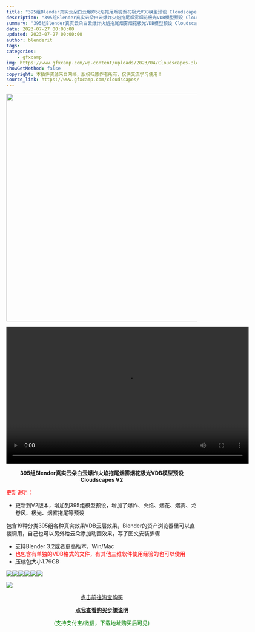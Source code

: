 ```yaml
---
title: "395组Blender真实云朵白云爆炸火焰拖尾烟雾烟花极光VDB模型预设 Cloudscapes V2"
description: "395组Blender真实云朵白云爆炸火焰拖尾烟雾烟花极光VDB模型预设 Cloudscapes V2 更新说明： 更新到V2版本，增加到395组模型预设，增加了爆炸、火焰、烟花、烟雾、龙卷风、极光、..."
summary: "395组Blender真实云朵白云爆炸火焰拖尾烟雾烟花极光VDB模型预设 Cloudscapes V2 更新说明： 更新到V2版本，增加到395组模型预设，增加了爆炸、火焰、烟花、烟雾、龙卷风、极光、..."
date: 2023-07-27 00:00:00
updated: 2023-07-27 00:00:00
author: blenderit
tags: 
categories:
    - gfxcamp
img: https://www.gfxcamp.com/wp-content/uploads/2023/04/Cloudscapes-Blender.jpg
showGetMethod: false
copyright: 本插件资源来自网络，版权归原作者所有，仅供交流学习使用！
source_link: https://www.gfxcamp.com/cloudscapes/
---
```

<div><p><img decoding="async" class="aligncenter size-full wp-image-111858" src="https://www.gfxcamp.com/wp-content/uploads/2023/04/Cloudscapes-Blender.jpg" data-src="https://www.gfxcamp.com/wp-content/uploads/2023/04/Cloudscapes-Blender.jpg" alt="" width="600" height="600" data-srcset="https://www.gfxcamp.com/wp-content/uploads/2023/04/Cloudscapes-Blender.jpg 600w, https://www.gfxcamp.com/wp-content/uploads/2023/04/Cloudscapes-Blender-150x150.jpg 150w, https://www.gfxcamp.com/wp-content/uploads/2023/04/Cloudscapes-Blender-80x80.jpg 80w, https://www.gfxcamp.com/wp-content/uploads/2023/04/Cloudscapes-Blender-320x320.jpg 320w" data-sizes="(max-width: 600px) 100vw, 600px"><br>
</p><center><div style="width: 640px;" class="wp-video"><!--[if lt IE 9]><script>document.createElement('video');</script><![endif]-->
<video class="wp-video-shortcode" id="video-111857-1" width="640" height="360" preload="true" controls="controls"><source type="video/mp4" src="http://cloud.video.taobao.com/play/u/null/p/1/e/6/t/1/421233131081.mp4?_=1"></source><a href="http://cloud.video.taobao.com/play/u/null/p/1/e/6/t/1/421233131081.mp4">http://cloud.video.taobao.com/play/u/null/p/1/e/6/t/1/421233131081.mp4</a></video></div></center><p style="text-align: center;"><strong>395组Blender真实云朵白云爆炸火焰拖尾烟雾烟花极光VDB模型预设 Cloudscapes V2</strong></p><p data-spm-anchor-id="a2126o.11854294.0.i2.49f3483194fs3y"><span style="color: #ff0000;" data-spm-anchor-id="a2126o.11854294.0.i25.49f3483194fs3y">更新说明：</span></p><ul data-spm-anchor-id="a2126o.11854294.0.i4.49f3483194fs3y">
<li data-spm-anchor-id="a2126o.11854294.0.i2.49f3483194fs3y">更新到V2版本，增加到395组模型预设，增加了爆炸、火焰、烟花、烟雾、龙卷风、极光、烟雾拖尾等预设​​​​​​​</li>
</ul><p data-spm-anchor-id="a2126o.11854294.0.i10.49f3483194fs3y"><span data-spm-anchor-id="a2126o.11854294.0.i6.49f3483194fs3y">包含19种分类395组各种真实效果VDB云层效果，Blender的资产浏览器里可以直接调用，自己也可以另外给云朵添加动画效果，写了图文安装步骤</span></p><ul data-spm-anchor-id="a2126o.11854294.0.i8.49f3483194fs3y">
<li data-spm-anchor-id="a2126o.11854294.0.i12.49f3483194fs3y"><span data-spm-anchor-id="a2126o.11854294.0.i11.49f3483194fs3y">支持Blender 3.2或者更高版本，Win/Mac</span></li>
<li data-spm-anchor-id="a2126o.11854294.0.i12.49f3483194fs3y"><span style="color: #ff0000;"><span data-spm-anchor-id="a2126o.11854294.0.i13.49f3483194fs3y">也包含有单独的VDB格式的文件，有其他三维软件使用经验的也可以使用</span></span></li>
<li><span data-spm-anchor-id="a2126o.11854294.0.i14.49f3483194fs3y">压缩包大小1.79GB</span></li>
</ul><p><img decoding="async" class="aligncenter" src="https://img.alicdn.com/imgextra/i2/80049544/O1CN01aEVVyt2KNCsyf5342_!!80049544.gif" data-src="https://img.alicdn.com/imgextra/i2/80049544/O1CN01aEVVyt2KNCsyf5342_!!80049544.gif" align="absmiddle" data-cke-saved-src="https://img.alicdn.com/imgextra/i2/80049544/O1CN01aEVVyt2KNCsyf5342_!!80049544.gif"><img decoding="async" class="aligncenter" src="https://img.alicdn.com/imgextra/i1/80049544/O1CN01jhO4h12KNCsrduqiR_!!80049544.jpg" data-src="https://img.alicdn.com/imgextra/i1/80049544/O1CN01jhO4h12KNCsrduqiR_!!80049544.jpg" align="absmiddle" data-cke-saved-src="https://img.alicdn.com/imgextra/i1/80049544/O1CN01jhO4h12KNCsrduqiR_!!80049544.jpg"><img decoding="async" class="aligncenter" src="https://img.alicdn.com/imgextra/i3/80049544/O1CN01429zsE2KNCsvt1B7q_!!80049544.gif" data-src="https://img.alicdn.com/imgextra/i3/80049544/O1CN01429zsE2KNCsvt1B7q_!!80049544.gif" align="absmiddle" data-cke-saved-src="https://img.alicdn.com/imgextra/i3/80049544/O1CN01429zsE2KNCsvt1B7q_!!80049544.gif"><img decoding="async" class="aligncenter" src="https://img.alicdn.com/imgextra/i1/80049544/O1CN01Ul0D0U2KNCsxN1Odn_!!80049544.jpg" data-src="https://img.alicdn.com/imgextra/i1/80049544/O1CN01Ul0D0U2KNCsxN1Odn_!!80049544.jpg" align="absmiddle" data-cke-saved-src="https://img.alicdn.com/imgextra/i1/80049544/O1CN01Ul0D0U2KNCsxN1Odn_!!80049544.jpg"><img decoding="async" class="aligncenter" src="https://img.alicdn.com/imgextra/i2/80049544/O1CN01tAkRGa2KNCsyf3hrV_!!80049544.jpg" data-src="https://img.alicdn.com/imgextra/i2/80049544/O1CN01tAkRGa2KNCsyf3hrV_!!80049544.jpg" align="absmiddle" data-cke-saved-src="https://img.alicdn.com/imgextra/i2/80049544/O1CN01tAkRGa2KNCsyf3hrV_!!80049544.jpg"><img decoding="async" class="aligncenter" src="https://img.alicdn.com/imgextra/i4/80049544/O1CN01Wf7gqr2KNCssO4zbk_!!80049544.jpg" data-src="https://img.alicdn.com/imgextra/i4/80049544/O1CN01Wf7gqr2KNCssO4zbk_!!80049544.jpg" align="absmiddle" data-cke-saved-src="https://img.alicdn.com/imgextra/i4/80049544/O1CN01Wf7gqr2KNCssO4zbk_!!80049544.jpg"></p><p><img decoding="async" class="aligncenter" src="https://img.alicdn.com/imgextra/i1/80049544/O1CN01xMrIow2KNCuiKlrzN_!!80049544.jpg" data-src="https://img.alicdn.com/imgextra/i1/80049544/O1CN01xMrIow2KNCuiKlrzN_!!80049544.jpg" align="absmiddle" data-cke-saved-src="https://img.alicdn.com/imgextra/i1/80049544/O1CN01xMrIow2KNCuiKlrzN_!!80049544.jpg"></p><p style="text-align: center;"><a class="maxbutton-1 maxbutton maxbutton-taobao" target="_blank" rel="noopener" href="https://item.taobao.com/item.htm?id=714721059131"><span class="mb-text">点击前往淘宝购买</span></a></p><div style="text-align: center;"> <div id="wshop-async-5ef25c9340dd0f3023a39b75d8f7d2f1"><script type="text/javascript">if(jQuery){jQuery(function($){var data = {"action":"wshop_async_load","hook":"wshop_unpaid","atts":"{\"location\":\"https:\\\/\\\/www.gfxcamp.com\\\/cloudscapes\\\/\",\"context\":\"e0baff49d570d18dd66a08ab3f73a2d6\",\"enable_guest\":0,\"post_id\":111857}","content":0,"wshop_async_load":"d377913605","notice_str":"0111224287","hash":"be4cb2987ee748cb60eca68e522802e5"};$.ajax({url: 'https://www.gfxcamp.com/wp-admin/admin-ajax.php',type: 'post',timeout: 60 * 1000,async: true,cache: false,data: data,beforeSend:function(){var $handler =$('#wshop-async-5ef25c9340dd0f3023a39b75d8f7d2f1');if(typeof $handler.loading=='function'){$handler.loading();}}, dataType: 'json',success: function(m) {var $handler =$('#wshop-async-5ef25c9340dd0f3023a39b75d8f7d2f1');if(typeof $handler.loading=='function'){$handler.loading('hide');}if(m.errcode!=0){console.error(m.errmsg);return;}$handler.html(m.data);},error:function(e){var $handler =$('#wshop-async-5ef25c9340dd0f3023a39b75d8f7d2f1');if(typeof $handler.loading=='function'){$handler.loading('hide');}$handler.remove();console.error(e.responseText);}});});}</script></div></div><div style="text-align: center;">
 <div id="wshop-async-31e56d532bacb4236033d15572771a0e"><script type="text/javascript">if(jQuery){jQuery(function($){var data = {"action":"wshop_async_load","hook":"wshop_paid","atts":"{\"location\":\"https:\\\/\\\/www.gfxcamp.com\\\/cloudscapes\\\/\",\"context\":\"945983ba5e0f3c65e1c592145804cdb6\",\"enable_guest\":0,\"post_id\":111857}","content":1,"wshop_async_load":"d377913605","notice_str":"2121178204","hash":"bca2b22817b64a2d93ed2ffc2645da19"};$.ajax({url: 'https://www.gfxcamp.com/wp-admin/admin-ajax.php',type: 'post',timeout: 60 * 1000,async: true,cache: false,data: data,beforeSend:function(){var $handler =$('#wshop-async-31e56d532bacb4236033d15572771a0e');if(typeof $handler.loading=='function'){$handler.loading();}}, dataType: 'json',success: function(m) {var $handler =$('#wshop-async-31e56d532bacb4236033d15572771a0e');if(typeof $handler.loading=='function'){$handler.loading('hide');}if(m.errcode!=0){console.error(m.errmsg);return;}$handler.html(m.data);},error:function(e){var $handler =$('#wshop-async-31e56d532bacb4236033d15572771a0e');if(typeof $handler.loading=='function'){$handler.loading('hide');}$handler.remove();console.error(e.responseText);}});});}</script></div></div><p style="text-align: center;"><strong><a href="https://www.gfxcamp.com/how-to-download/" target="_blank" rel="noopener">点我查看购买步骤说明</a></strong></p><p style="text-align: center;"><span style="color: #008000;">(支持支付宝/微信，下载地址购买后可见)</span></p></div>